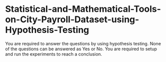 # Statistical-and-Mathematical-Tools-on-City-Payroll-Dataset-using-Hypothesis-Testing
You are required to answer the questions by using hypothesis testing. None of the questions can be answered as Yes or No. You are required to setup and run the experiments to reach a conclusion. 

